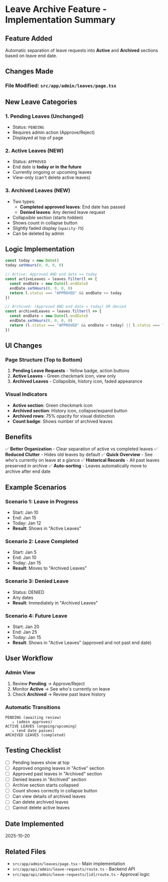 # Leave Archive Feature - Implementation Summary

## Feature Added
Automatic separation of leave requests into **Active** and **Archived** sections based on leave end date.

## Changes Made

### File Modified: `src/app/admin/leaves/page.tsx`

## New Leave Categories

### 1. **Pending Leaves** (Unchanged)
- Status: `PENDING`
- Requires admin action (Approve/Reject)
- Displayed at top of page

### 2. **Active Leaves** (NEW)
- Status: `APPROVED`
- End date is **today or in the future**
- Currently ongoing or upcoming leaves
- View-only (can't delete active leaves)

### 3. **Archived Leaves** (NEW)
- Two types:
  - **Completed approved leaves**: End date has passed
  - **Denied leaves**: Any denied leave request
- Collapsible section (starts hidden)
- Shows count in collapse button
- Slightly faded display (`opacity-75`)
- Can be deleted by admin

## Logic Implementation

```typescript
const today = new Date()
today.setHours(0, 0, 0, 0)

// Active: Approved AND end date >= today
const activeLeaves = leaves.filter(l => {
  const endDate = new Date(l.endDate)
  endDate.setHours(0, 0, 0, 0)
  return l.status === "APPROVED" && endDate >= today
})

// Archived: (Approved AND end date < today) OR denied
const archivedLeaves = leaves.filter(l => {
  const endDate = new Date(l.endDate)
  endDate.setHours(0, 0, 0, 0)
  return (l.status === "APPROVED" && endDate < today) || l.status === "DENIED"
})
```

## UI Changes

### Page Structure (Top to Bottom)
1. **Pending Leave Requests** - Yellow badge, action buttons
2. **Active Leaves** - Green checkmark icon, view only
3. **Archived Leaves** - Collapsible, history icon, faded appearance

### Visual Indicators
- **Active section**: Green checkmark icon
- **Archived section**: History icon, collapse/expand button
- **Archived rows**: 75% opacity for visual distinction
- **Count badge**: Shows number of archived leaves

## Benefits

✅ **Better Organization** - Clear separation of active vs completed leaves
✅ **Reduced Clutter** - Hides old leaves by default
✅ **Quick Overview** - See who's currently on leave at a glance
✅ **Historical Records** - All past leaves preserved in archive
✅ **Auto-sorting** - Leaves automatically move to archive after end date

## Example Scenarios

### Scenario 1: Leave in Progress
- Start: Jan 10
- End: Jan 15
- Today: Jan 12
- **Result**: Shows in "Active Leaves"

### Scenario 2: Leave Completed
- Start: Jan 5
- End: Jan 10
- Today: Jan 15
- **Result**: Moves to "Archived Leaves"

### Scenario 3: Denied Leave
- Status: DENIED
- Any dates
- **Result**: Immediately in "Archived Leaves"

### Scenario 4: Future Leave
- Start: Jan 20
- End: Jan 25
- Today: Jan 15
- **Result**: Shows in "Active Leaves" (approved and not past end date)

## User Workflow

### Admin View
1. Review **Pending** → Approve/Reject
2. Monitor **Active** → See who's currently on leave
3. Check **Archived** → Review past leave history

### Automatic Transitions
```
PENDING (awaiting review)
   ↓ (admin approves)
ACTIVE LEAVES (ongoing/upcoming)
   ↓ (end date passes)
ARCHIVED LEAVES (completed)
```

## Testing Checklist

- [ ] Pending leaves show at top
- [ ] Approved ongoing leaves in "Active" section
- [ ] Approved past leaves in "Archived" section
- [ ] Denied leaves in "Archived" section
- [ ] Archive section starts collapsed
- [ ] Count shows correctly in collapse button
- [ ] Can view details of archived leaves
- [ ] Can delete archived leaves
- [ ] Cannot delete active leaves

## Date Implemented
2025-10-20

## Related Files
- `src/app/admin/leaves/page.tsx` - Main implementation
- `src/app/api/admin/leave-requests/route.ts` - Backend API
- `src/app/api/admin/leave-requests/[id]/route.ts` - Approval logic
